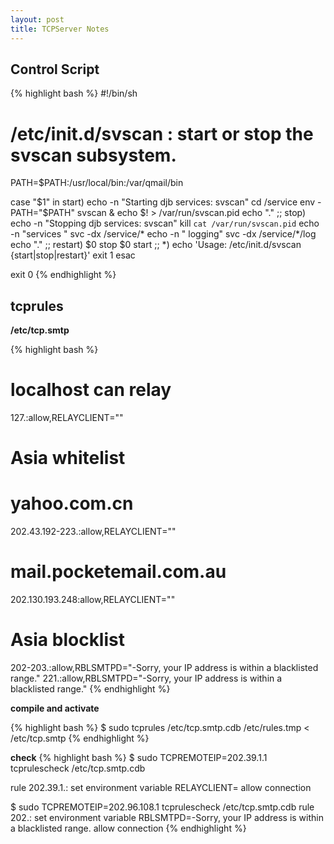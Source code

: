 ```yaml
---
layout: post
title: TCPServer Notes
---
```


## Control Script ##

{% highlight bash %}
#!/bin/sh
# /etc/init.d/svscan : start or stop the svscan subsystem.
 
PATH=$PATH:/usr/local/bin:/var/qmail/bin
 
case "$1" in
  start)
      echo -n "Starting djb services: svscan"
      cd /service
      env - PATH="$PATH" svscan &
      echo $! > /var/run/svscan.pid
      echo "."
      ;;
  stop)
      echo -n "Stopping djb services: svscan"
      kill `cat /var/run/svscan.pid`
      echo -n "services "
      svc -dx /service/*
      echo -n " logging"
      svc -dx /service/*/log
      echo "."
      ;;
  restart)
      $0 stop
      $0 start
      ;;
  *)
      echo 'Usage: /etc/init.d/svscan {start|stop|restart}'
      exit 1
esac

exit 0
{% endhighlight %}

## tcprules

**/etc/tcp.smtp**

{% highlight bash %}
# localhost can relay
127.:allow,RELAYCLIENT=""

# Asia whitelist
# yahoo.com.cn
202.43.192-223.:allow,RELAYCLIENT=""
# mail.pocketemail.com.au
202.130.193.248:allow,RELAYCLIENT=""

# Asia blocklist
202-203.:allow,RBLSMTPD="-Sorry, your IP address is within a blacklisted range."
221.:allow,RBLSMTPD="-Sorry, your IP address is within a blacklisted range."
{% endhighlight %}

**compile and activate**

{% highlight bash %}
$ sudo tcprules /etc/tcp.smtp.cdb /etc/rules.tmp < /etc/tcp.smtp
{% endhighlight %}

**check**
{% highlight bash %}
$ sudo TCPREMOTEIP=202.39.1.1 tcprulescheck /etc/tcp.smtp.cdb
 
rule 202.39.1.:
set environment variable RELAYCLIENT=
allow connection
 
$ sudo TCPREMOTEIP=202.96.108.1 tcprulescheck /etc/tcp.smtp.cdb
rule 202.:
set environment variable RBLSMTPD=-Sorry, your IP address is within a blacklisted range.
allow connection
{% endhighlight %}
